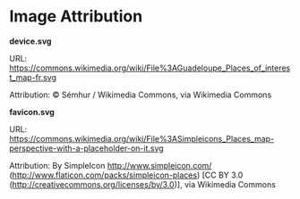 # Image Attribution

**device.svg**

URL: https://commons.wikimedia.org/wiki/File%3AGuadeloupe_Places_of_interest_map-fr.svg

Attribution: © Sémhur / Wikimedia Commons, via Wikimedia Commons

**favicon.svg**

URL: https://commons.wikimedia.org/wiki/File%3ASimpleicons_Places_map-perspective-with-a-placeholder-on-it.svg

Attribution: By SimpleIcon http://www.simpleicon.com/ (http://www.flaticon.com/packs/simpleicon-places) [CC BY 3.0 (http://creativecommons.org/licenses/by/3.0)], via Wikimedia Commons